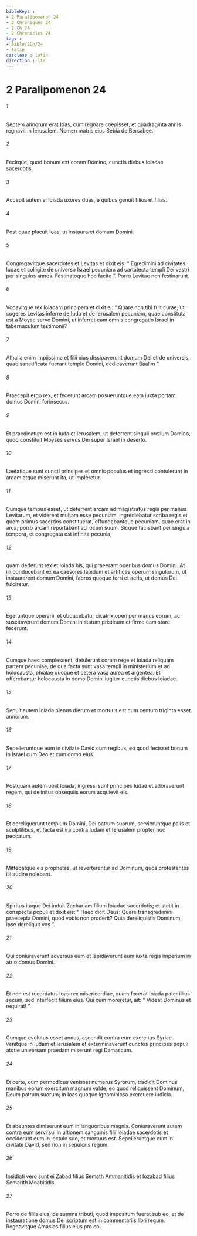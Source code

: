 ```yaml
---
bibleKeys : 
- 2 Paralipomenon 24
- 2 Chroniques 24
- 2 Ch 24
- 2 Chronicles 24
tags : 
- Bible/2Ch/24
- latin
cssclass : latin
direction : ltr
---
```


# 2 Paralipomenon 24

###### 1
Septem annorum erat Ioas, cum regnare coepisset, et quadraginta annis regnavit in Ierusalem. Nomen matris eius Sebia de Bersabee. 
###### 2
Fecitque, quod bonum est coram Domino, cunctis diebus Ioiadae sacerdotis. 
###### 3
Accepit autem ei Ioiada uxores duas, e quibus genuit filios et filias.
###### 4
Post quae placuit Ioas, ut instauraret domum Domini. 
###### 5
Congregavitque sacerdotes et Levitas et dixit eis: “ Egredimini ad civitates Iudae et colligite de universo Israel pecuniam ad sartatecta templi Dei vestri per singulos annos. Festinatoque hoc facite ”. Porro Levitae non festinarunt. 
###### 6
Vocavitque rex Ioiadam principem et dixit ei: “ Quare non tibi fuit curae, ut cogeres Levitas inferre de Iuda et de Ierusalem pecuniam, quae constituta est a Moyse servo Domini, ut inferret eam omnis congregatio Israel in tabernaculum testimonii? 
###### 7
Athalia enim impiissima et filii eius dissipaverunt domum Dei et de universis, quae sanctificata fuerant templo Domini, dedicaverunt Baalim ”.
###### 8
Praecepit ergo rex, et fecerunt arcam posueruntque eam iuxta portam domus Domini forinsecus. 
###### 9
Et praedicatum est in Iuda et Ierusalem, ut deferrent singuli pretium Domino, quod constituit Moyses servus Dei super Israel in deserto. 
###### 10
Laetatique sunt cuncti principes et omnis populus et ingressi contulerunt in arcam atque miserunt ita, ut impleretur. 
###### 11
Cumque tempus esset, ut deferrent arcam ad magistratus regis per manus Levitarum, et viderent multam esse pecuniam, ingrediebatur scriba regis et quem primus sacerdos constituerat, effundebantque pecuniam, quae erat in arca; porro arcam reportabant ad locum suum. Sicque faciebant per singula tempora, et congregata est infinita pecunia, 
###### 12
quam dederunt rex et Ioiada his, qui praeerant operibus domus Domini. At illi conducebant ex ea caesores lapidum et artifices operum singulorum, ut instaurarent domum Domini, fabros quoque ferri et aeris, ut domus Dei fulciretur. 
###### 13
Egeruntque operarii, et obducebatur cicatrix operi per manus eorum, ac suscitaverunt domum Domini in statum pristinum et firme eam stare fecerunt. 
###### 14
Cumque haec complessent, detulerunt coram rege et Ioiada reliquam partem pecuniae, de qua facta sunt vasa templi in ministerium et ad holocausta, phialae quoque et cetera vasa aurea et argentea. Et offerebantur holocausta in domo Domini iugiter cunctis diebus Ioiadae.
###### 15
Senuit autem Ioiada plenus dierum et mortuus est cum centum triginta esset annorum. 
###### 16
Sepelieruntque eum in civitate David cum regibus, eo quod fecisset bonum in Israel cum Deo et cum domo eius.
###### 17
Postquam autem obiit Ioiada, ingressi sunt principes Iudae et adoraverunt regem, qui delinitus obsequiis eorum acquievit eis. 
###### 18
Et dereliquerunt templum Domini, Dei patrum suorum, servieruntque palis et sculptilibus, et facta est ira contra Iudam et Ierusalem propter hoc peccatum. 
###### 19
Mittebatque eis prophetas, ut reverterentur ad Dominum, quos protestantes illi audire nolebant.
###### 20
Spiritus itaque Dei induit Zachariam filium Ioiadae sacerdotis; et stetit in conspectu populi et dixit eis: “ Haec dicit Deus: Quare transgredimini praecepta Domini, quod vobis non proderit? Quia dereliquistis Dominum, ipse dereliquit vos ”. 
###### 21
Qui coniuraverunt adversus eum et lapidaverunt eum iuxta regis imperium in atrio domus Domini. 
###### 22
Et non est recordatus Ioas rex misericordiae, quam fecerat Ioiada pater illius secum, sed interfecit filium eius. Qui cum moreretur, ait: “ Videat Dominus et requirat! ”.
###### 23
Cumque evolutus esset annus, ascendit contra eum exercitus Syriae venitque in Iudam et Ierusalem et exterminaverunt cunctos principes populi atque universam praedam miserunt regi Damascum. 
###### 24
Et certe, cum permodicus venisset numerus Syrorum, tradidit Dominus manibus eorum exercitum magnum valde, eo quod reliquissent Dominum, Deum patrum suorum; in Ioas quoque ignominiosa exercuere iudicia. 
###### 25
Et abeuntes dimiserunt eum in languoribus magnis. Coniuraverunt autem contra eum servi sui in ultionem sanguinis filii Ioiadae sacerdotis et occiderunt eum in lectulo suo, et mortuus est. Sepelieruntque eum in civitate David, sed non in sepulcris regum. 
###### 26
Insidiati vero sunt ei Zabad filius Semath Ammanitidis et Iozabad filius Semarith Moabitidis.
###### 27
Porro de filiis eius, de summa tributi, quod impositum fuerat sub eo, et de instauratione domus Dei scriptum est in commentariis libri regum. Regnavitque Amasias filius eius pro eo.
